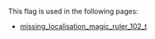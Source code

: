 This flag is used in the following pages:
 - [missing_localisation_magic_ruler_102_t](../events/missing_localisation_magic_ruler_102_t.md)
